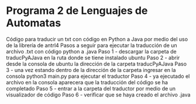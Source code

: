 # Programa 2 de Lenguajes de Automatas
Código para traducir un txt con código en Python a Java por medio del uso de la librería de antrl4
Pasos a seguir para ejecutar la traducción de un archivo .txt con código python a .java
Paso 1 - descargar la carpeta de traducPyAJava en la ruta donde se tiene instalado ubuntu
Paso 2 - abrir desde la consola de ubuntu la dirección de la carpeta traducPyAJava
Paso 3 - una vez estando dentro de la dirección de la carpeta ingresar en la consola python3 main.py para ejecutar el traductor
Paso 4 - ya ejecutado el archivo en la consola aparecera que la traducción del código se ha completado
Paso 5 - entrar a la carpeta del traductor por medio de un visualizador de código
Paso 6 - verificar que se haya creado el archivo .java
